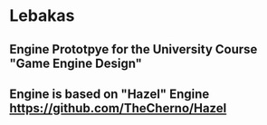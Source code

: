# Lebakas
## Engine Prototpye for the University Course "Game Engine Design" 
## Engine is based on "Hazel" Engine https://github.com/TheCherno/Hazel
